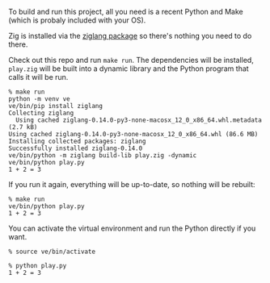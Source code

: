 To build and run this project, all you need is a recent Python and Make (which is
probaly included with your OS).

Zig is installed via the [ziglang package](https://pypi.org/project/ziglang/) so there's
nothing you need to do there.

Check out this repo and run `make run`.  The dependencies will be installed, `play.zig`
will be built into a dynamic library and the Python program that calls it will be run.

```shell
% make run
python -m venv ve
ve/bin/pip install ziglang
Collecting ziglang
  Using cached ziglang-0.14.0-py3-none-macosx_12_0_x86_64.whl.metadata (2.7 kB)
Using cached ziglang-0.14.0-py3-none-macosx_12_0_x86_64.whl (86.6 MB)
Installing collected packages: ziglang
Successfully installed ziglang-0.14.0
ve/bin/python -m ziglang build-lib play.zig -dynamic
ve/bin/python play.py
1 + 2 = 3
```

If you run it again, everything will be up-to-date, so nothing will be rebuilt:

```shell
% make run
ve/bin/python play.py
1 + 2 = 3
```

You can activate the virtual environment and run the Python directly if you want.

```shell
% source ve/bin/activate
```

```shell
% python play.py
1 + 2 = 3
```
